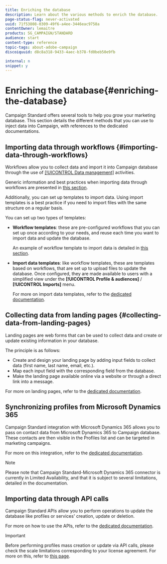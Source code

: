 ```yaml
---
title: Enriching the database
description: Learn about the various methods to enrich the database.
page-status-flag: never-activated
uuid: 71f53808-0309-49f6-a4ee-3446eac9758a
contentOwner: lemaitre
products: SG_CAMPAIGN/STANDARD
audience: start
content-type: reference
topic-tags: about-adobe-campaign
discoiquuid: d8c8a318-9433-4aec-b378-fd0beb50e9fb

internal: n
snippet: y
---
```


# Enriching the database{#enriching-the-database}

Campaign Standard offers several tools to help you grow your marketing database. This section details the different methods that you can use to inject data into Campaign, with references to the dedicated documentations.

## Importing data through workflows {#importing-data-through-workflows}

Workflows allow you to collect data and import it into Campaign database through the use of [[!UICONTROL Data management]](../../automating/using/about-data-management-activities.md) activities.

Generic information and best practices when importing data through workflows are presented in [this section](../../automating/using/about-data-import-and-export.md).

Additionally, you can set up templates to import data. Using import templates is a best practice if you need to import files with the same structure on a regular basis.

You can set up two types of templates:

* **Workflow templates**: these are pre-configured workflows that you can set up once according to your needs, and reuse each time you want to import data and update the database.

    An example of workflow template to import data is detailed in [this section](../../automating/using/creating-import-workflow-templates.md).

* **Import data templates**: like workflow templates, these are templates based on workflows, that are set up to upload files to update the database. Once configured, they are made available to users with a simplified view under the **[!UICONTROL Profile & audiences]** / **[!UICONTROL Imports]** menu.

    For more on import data templates, refer to the [dedicated documentation](../../automating/using/importing-data-with-import-templates.md).

## Collecting data from landing pages {#collecting-data-from-landing-pages}

Landing pages are web forms that can be used to collect data and create or update existing information in your database.

The principle is as follows:

* Create and design your landing page by adding input fields to collect data (first name, last name, email, etc.).
* Map each input field with the corresponding field from the database.
* Make the landing page available online via a website or through a direct link into a message.

For more on landing pages, refer to the [dedicated documentation](../../channels/using/getting-started-with-landing-pages.md).

## Synchronizing profiles from Microsoft Dynamics 365

Campaign Standard integration with Microsoft Dynamics 365 allows you to pass on contact data from Microsoft Dynamics 365 to Campaign database.
These contacts are then visible in the Profiles list and can be targeted in marketing campaigns.

For more on this integration, refer to the [dedicated documentation](../../integrating/using/working-with-campaign-standard-and-microsoft-dynamics-365.md).

>[!NOTE]
>
>Please note that Campaign Standard-Microsoft Dynamics 365 connector is currently in Limited Availability, and that it is subject to several limitations, detailed in the documentation.

## Importing data through API calls

Campaign Standard APIs allow you to perform operations to update the database like profiles or services' creation, update or deletion.

For more on how to use the APIs, refer to the [dedicated documentation](../../api/using/get-started-apis.md).

>[!IMPORTANT]
>
>Before performing profiles mass creation or update via API calls, please check the scale limitations corresponding to your license agreement. For more on this, refer to [this page](https://helpx.adobe.com/legal/product-descriptions/campaign-standard.html#ITInfrastructureResourcesbyActiveProfilesTiers).
